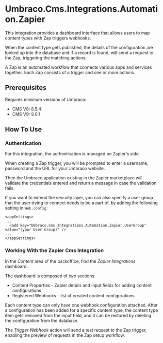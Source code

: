 # Umbraco.Cms.Integrations.Automation.Zapier

This integration provides a dashboard interface that allows users to map content types with Zap triggers webhooks.

When the content type gets published, the details of the configuration are looked up into the database and if a record is found, 
will send a request to the Zap, triggering the matching actions.

A Zap is an automated workflow that connects various apps and services together. Each Zap consists of a trigger and one or more actions.

## Prerequisites

Requires minimum versions of Umbraco:

- CMS V8: 8.5.4
- CMS V9: 9.0.1

## How To Use

### Authentication

For this integration, the authentication is managed on Zapier's side. 

When creating a Zap trigger, you will be prompted to enter a username, password and the URL for your Umbraco website.

Then the Umbraco application existing in the Zapier marketplace will validate the credentials entered and return a message in case the validation fails.

If you want to extend the security layer, you can also specify a user group that the user trying to connect needs to be a part of, by adding the following 
setting in `Web.config`:

```
<appSettings>
...
  <add key="Umbraco.Cms.Integrations.Automation.Zapier.UserGroup" value="[your User Group]" />
...
</appSettings>
```

### Working With the Zapier Cms Integration
In the _Content_ area of the backoffice, find the _Zapier Integrations_ dashboard.

The dashboard is composed of two sections:
* Content Properties - Zapier details and input fields for adding content configurations
* Registered Webhooks - list of created content configurations

Each content type can only have one webhook configuration attached. After a configuration has been added for a specific content type, the content type item gets removed from the input field, 
and it can be restored by deleting the configuration from the database.

The _Trigger Webhook_ action will send a test request to the Zap trigger, enabling the preview of requests in the Zap setup workflow.

